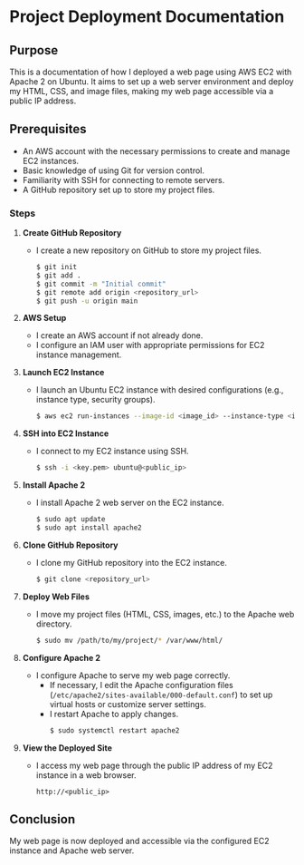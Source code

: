 
# Project Deployment Documentation

## Purpose
This is a documentation of how I deployed a web page using AWS EC2 with Apache 2 on Ubuntu. It aims to set up a web server environment and deploy my HTML, CSS, and image files, making my web page accessible via a public IP address.

## Prerequisites

- An AWS account with the necessary permissions to create and manage EC2 instances.
- Basic knowledge of using Git for version control.
- Familiarity with SSH for connecting to remote servers.
- A GitHub repository set up to store my project files.

### Steps

1. **Create GitHub Repository**
   - I create a new repository on GitHub to store my project files.
     ```bash
     $ git init
     $ git add .
     $ git commit -m "Initial commit"
     $ git remote add origin <repository_url>
     $ git push -u origin main
     ```

2. **AWS Setup**
   - I create an AWS account if not already done.
   - I configure an IAM user with appropriate permissions for EC2 instance management.

3. **Launch EC2 Instance**
   - I launch an Ubuntu EC2 instance with desired configurations (e.g., instance type, security groups).
     ```bash
     $ aws ec2 run-instances --image-id <image_id> --instance-type <instance_type> --key-name <key_name> --security-group-ids <security_group_ids> --subnet-id <subnet_id>
     ```

4. **SSH into EC2 Instance**
   - I connect to my EC2 instance using SSH.
     ```bash
     $ ssh -i <key.pem> ubuntu@<public_ip>
     ```

5. **Install Apache 2**
   - I install Apache 2 web server on the EC2 instance.
     ```bash
     $ sudo apt update
     $ sudo apt install apache2
     ```

6. **Clone GitHub Repository**
   - I clone my GitHub repository into the EC2 instance.
     ```bash
     $ git clone <repository_url>
     ```

7. **Deploy Web Files**
   - I move my project files (HTML, CSS, images, etc.) to the Apache web directory.
     ```bash
     $ sudo mv /path/to/my/project/* /var/www/html/
     ```

8. **Configure Apache 2**
   - I configure Apache to serve my web page correctly.
     - If necessary, I edit the Apache configuration files (`/etc/apache2/sites-available/000-default.conf`) to set up virtual hosts or customize server settings.
     - I restart Apache to apply changes.
       ```bash
       $ sudo systemctl restart apache2
       ```

9. **View the Deployed Site**
   - I access my web page through the public IP address of my EC2 instance in a web browser.
     ```
     http://<public_ip>
     ```

## Conclusion
My web page is now deployed and accessible via the configured EC2 instance and Apache web server.
